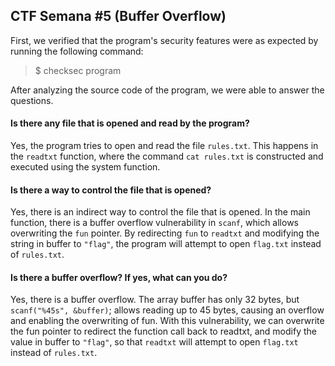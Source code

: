 ## CTF Semana #5 (Buffer Overflow)

First, we verified that the program's security features were as expected by running the following command:
> $ checksec program

After analyzing the source code of the program, we were able to answer the questions.

#### Is there any file that is opened and read by the program?
Yes, the program tries to open and read the file ```rules.txt```. This happens in the ```readtxt``` function, where the command ```cat rules.txt``` is constructed and executed using the system function.

#### Is there a way to control the file that is opened?
Yes, there is an indirect way to control the file that is opened. In the main function, there is a buffer overflow vulnerability in ```scanf```, which allows overwriting the ```fun``` pointer. By redirecting ```fun``` to ```readtxt``` and modifying the string in buffer to ```"flag"```, the program will attempt to open ```flag.txt``` instead of ```rules.txt```.

#### Is there a buffer overflow? If yes, what can you do?

Yes, there is a buffer overflow. The array buffer has only 32 bytes, but ```scanf("%45s", &buffer)```; allows reading up to 45 bytes, causing an overflow and enabling the overwriting of fun. 
With this vulnerability, we can overwrite the fun pointer to redirect the function call back to readtxt, and modify the value in buffer to ```"flag"```, so that ```readtxt``` will attempt to open ```flag.txt``` instead of ```rules.txt```.